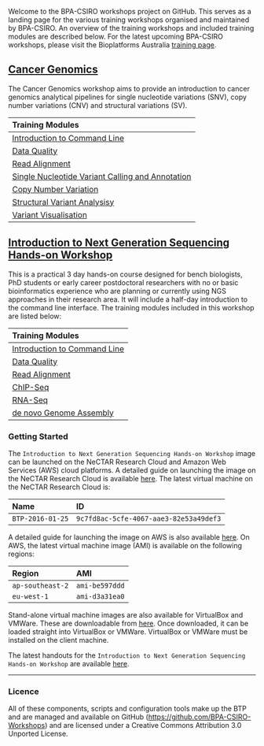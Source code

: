 Welcome to the BPA-CSIRO workshops project on GitHub. 
This serves as a landing page for the various training workshops organised and maintained by BPA-CSIRO.
An overview of the training workshops and included training modules are described below. 
For the latest upcoming BPA-CSIRO workshops, please visit the Bioplatforms
Australia [training page][bpa-workshops].

## [Cancer Genomics][btp-workshop-cancer]
The Cancer Genomics workshop aims to provide an introduction to cancer genomics analytical pipelines 
for single nucleotide variations (SNV), copy number variations (CNV) and structural variations (SV).

| Training Modules                                   |
|:---------------------------------------------------|
| [Introduction to Command Line][btp-module-ngs-cli] |
| [Data Quality][btp-module-ngs-qc]                  |
| [Read Alignment][btp-module-ngs-mapping]           |
| [Single Nucleotide Variant Calling and Annotation][btp-module-cancer-snv]                 |
| [Copy Number Variation][btp-module-cancer-cnv]                   |
| [Structural Variant Analysisy][btp-module-cancer-sv]   |
| [Variant Visualisation][btp-module-cancer-viz]   |

## [Introduction to Next Generation Sequencing Hands-on Workshop][btp-workshop-ngs]

This is a practical 3 day hands-on course designed for bench biologists, 
PhD students or early career postdoctoral researchers with no or 
basic bioinformatics experience who are planning or currently using
NGS approaches in their research area. It will include a half-day
introduction to the command line interface. The training modules 
included in this workshop are listed below:

| Training Modules                                   |
|:---------------------------------------------------|
| [Introduction to Command Line][btp-module-ngs-cli] |
| [Data Quality][btp-module-ngs-qc]                  |
| [Read Alignment][btp-module-ngs-mapping]           |
| [ChIP-Seq][btp-module-ngs-chipseq]                 |
| [RNA-Seq][btp-module-ngs-rnaseq]                   |
| [de novo Genome Assembly][btp-module-ngs-denovo]   |

### Getting Started

The `Introduction to Next Generation Sequencing Hands-on Workshop` image can be 
launched on the NeCTAR Research Cloud and Amazon Web Services (AWS) cloud platforms.
A detailed guide on launching the image on the NeCTAR Research Cloud 
is available [here][btp-orch-nectar-launch]. 
The latest virtual machine on the NeCTAR Research Cloud is:

| Name             | ID                                     |
|:-----------------|:---------------------------------------|
| `BTP-2016-01-25` | `9c7fd8ac-5cfe-4067-aae3-82e53a49def3` |
 
A detailed guide for launching the image on AWS is also available [here][btp-orch-aws-launch]. 
On AWS, the latest virtual machine image (AMI) is available on the following regions:

| Region           | AMI            |
|:-----------------|:---------------|
| `ap-southeast-2` | `ami-be597ddd` |
| `eu-west-1`      | `ami-d3a31ea0` |

Stand-alone virtual machine images are also available for VirtualBox and VMWare.
These are downloadable from [here][bpa-ngs-releases]. Once downloaded,
it can be loaded straight into VirtualBox or VMWare.
VirtualBox or VMWare must be installed on the client machine.

The latest handouts for the `Introduction to Next Generation Sequencing Hands-on Workshop`
are available [here][bpa-ngs-handouts].

---

### Licence

All of these components, scripts and configuration tools make up the BTP and are managed and available on GitHub (https://github.com/BPA-CSIRO-Workshops) and are licensed under a Creative Commons Attribution 3.0 Unported License.

[btp-workshop-ngs]: https://github.com/BPA-CSIRO-Workshops/btp-workshop-ngs
[btp-workshop-cancer]: https://github.com/BPA-CSIRO-Workshops/btp-workshop-cancer
[btp-module-ngs-cli]: https://github.com/BPA-CSIRO-Workshops/btp-module-ngs-cli
[btp-module-ngs-qc]: https://github.com/BPA-CSIRO-Workshops/btp-module-ngs-qc
[btp-module-ngs-mapping]: https://github.com/BPA-CSIRO-Workshops/btp-module-ngs-mapping
[btp-module-ngs-chipseq]: https://github.com/BPA-CSIRO-Workshops/btp-module-chip-seq
[btp-module-ngs-rnaseq]: https://github.com/BPA-CSIRO-Workshops/btp-module-rna-seq
[btp-module-ngs-denovo]: https://github.com/BPA-CSIRO-Workshops/btp-module-velvet
[btp-module-cancer-snv]: https://github.com/BPA-CSIRO-Workshops/cancer-module-snv
[btp-module-cancer-cnv]: https://github.com/BPA-CSIRO-Workshops/cancer-module-cnv
[btp-module-cancer-sv]: https://github.com/BPA-CSIRO-Workshops/cancer-module-sv
[btp-module-cancer-viz]: https://github.com/BPA-CSIRO-Workshops/cancer-module-viz
[btp-workshop-template]: https://github.com/BPA-CSIRO-Workshops/btp-workshop-template#minting-a-doi-for-your-workshop
[btp-orchestration]: https://github.com/BPA-CSIRO-Workshops/btp-orchestration
[btp-orch-nectar-launch]: https://github.com/BPA-CSIRO-Workshops/btp-orchestration#nectar-1
[btp-orch-aws-launch]: https://github.com/BPA-CSIRO-Workshops/btp-orchestration#aws-1
[bpa-workshops]: http://www.bioplatforms.com/training/
[bpa-ngs-releases]: https://github.com/BPA-CSIRO-Workshops/btp-workshop-ngs/releases
[bpa-ngs-handouts]: http://bpa-csiro-workshops.github.io/btp-workshop-ngs/
